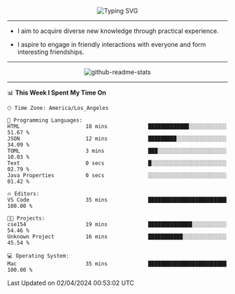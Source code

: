 <p align="center">
  <img src="https://readme-typing-svg.demolab.com?font=Fira+Code&weight=500&size=32&duration=2500&pause=1600&center=true&vCenter=true&random=false&width=1024&height=64&lines=Hi+there+%F0%9F%91%8B;I'm+delighted+you+could+make+it+here+%F0%9F%8E%89;I'm+Harry%2C+a+college+student+still+finding+my+way" alt="Typing SVG" />
</p>


---


- I aim to acquire diverse new knowledge through practical experience.

- I aspire to engage in friendly interactions with everyone and form interesting friendships.


---


<p align="center">
  <img src="https://github-readme-stats.vercel.app/api?username=Harry-Jing&show_icons=true" alt="github-readme-stats"/>
</p>


---

<!--START_SECTION:waka-->
📊 **This Week I Spent My Time On** 

```text
🕑︎ Time Zone: America/Los_Angeles

💬 Programming Languages: 
HTML                     18 mins             █████████████░░░░░░░░░░░░   51.67 % 
JSON                     12 mins             █████████░░░░░░░░░░░░░░░░   34.09 % 
TOML                     3 mins              ███░░░░░░░░░░░░░░░░░░░░░░   10.03 % 
Text                     0 secs              █░░░░░░░░░░░░░░░░░░░░░░░░   02.79 % 
Java Properties          0 secs              ░░░░░░░░░░░░░░░░░░░░░░░░░   01.42 % 

🔥 Editors: 
VS Code                  35 mins             █████████████████████████   100.00 % 

🐱‍💻 Projects: 
cse154                   19 mins             ██████████████░░░░░░░░░░░   54.46 % 
Unknown Project          16 mins             ███████████░░░░░░░░░░░░░░   45.54 % 

💻 Operating System: 
Mac                      35 mins             █████████████████████████   100.00 % 
```


 Last Updated on 02/04/2024 00:53:02 UTC
<!--END_SECTION:waka-->
